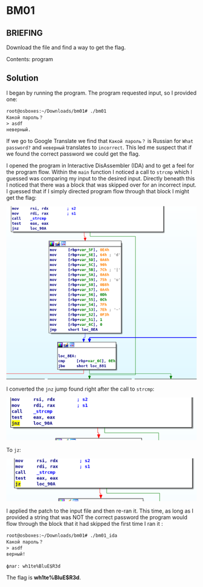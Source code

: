 # BM01
## BRIEFING
Download the file and find a way to get the flag.

Contents: program

## Solution

I began by running the program. The program requested input, so I provided one:

```console
root@osboxes:~/Downloads/bm01# ./bm01
Какой пароль？
> asdf
неверный.
```

If we go to Google Translate we find that `Какой пароль？` is Russian for `What password?` and `неверный` translates to `incorrect`. This led me suspect that if we found the correct password we could get the flag.

I opened the program in Interactive DisAssembler (IDA) and to get a feel for the program flow. Within the `main` function I noticed a call to `strcmp` which I guessed was comparing my input to the desired input. Directly beneath this I noticed that there was a block that was skipped over for an incorrect input. I guessed that if I simply directed program flow through that block I might get the flag:

<img src="main_bm01.png" width="550">

I converted the `jnz` jump found right after the call to `strcmp`:

<img src="jnz_bm01.png" width="550">

To `jz`:

<img src="jz_bm01.png" width="550">

I applied the patch to the input file and then re-ran it. This time, as long as I provided a string that was NOT the correct password the program would flow through the block that it had skipped the first time I ran it :

```console
root@osboxes:~/Downloads/bm01# ./bm01_ida
Какой пароль？
> asdf
верный!

флаг: wh1te%BluE$R3d
```

The flag is **wh1te%BluE$R3d**.

